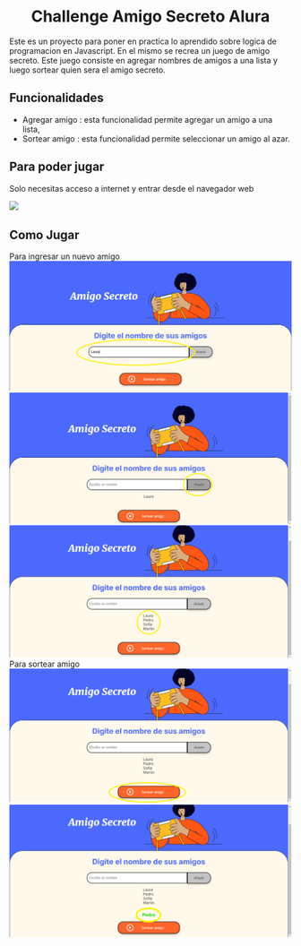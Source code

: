 <h1 align = "center"> Challenge Amigo Secreto Alura </h1>
<p>Este es un proyecto para poner en practica lo aprendido sobre logica de programacion en Javascript. En el mismo se recrea un juego de amigo secreto. Este juego consiste en agregar nombres de amigos a una lista y luego sortear quien sera el amigo secreto.</p>
<h2>Funcionalidades</h2>
<ul>
  <li>Agregar amigo : esta funcionalidad permite agregar un amigo a una lista,</li>
  <li>Sortear amigo : esta funcionalidad permite seleccionar un amigo al azar.</li>
</ul>

<h2>Para poder jugar</h2>
<p>Solo necesitas acceso a internet y entrar desde el navegador web</p> <a href="https://matiass14.github.io/Challenge-Amigo-Secreto-Alura"><img src="https://img.shields.io/badge/Donde-Jugar-green"></a>

<h2>Como Jugar</h2>
Para ingresar un nuevo amigo
<img src="/assets/imagenes_demo/imagen-ingresar-nombre.png">
<img src="/assets/imagenes_demo/boton-agregar.png">
<img src="/assets/imagenes_demo/lista-amigos.png">
Para sortear amigo
<img src="/assets/imagenes_demo/boton-sortear.png">
<img src="/assets/imagenes_demo/resultado.png">